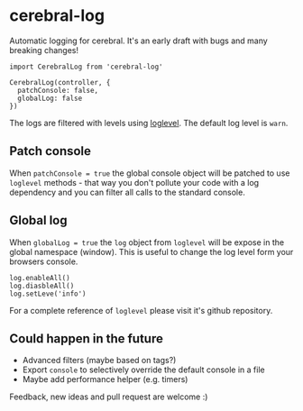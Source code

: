 # cerebral-log

Automatic logging for cerebral. It's an early draft with bugs and many breaking changes!

```
import CerebralLog from 'cerebral-log'

CerebralLog(controller, {
  patchConsole: false,
  globalLog: false
})
```

The logs are filtered with levels using [loglevel](https://github.com/pimterry/loglevel). The default log level is `warn`.

## Patch console

When `patchConsole = true` the global console object will be patched to use `loglevel` methods - that way you don't pollute your code with a log dependency and you can filter all calls to the standard console.

## Global log

When `globalLog = true` the `log` object from `loglevel` will be expose in the global namespace (window). This is useful to change the log level form your browsers console.

```
log.enableAll()
log.diasbleAll()
log.setLeve('info')
```

For a complete reference of `loglevel` please visit it's github repository.

## Could happen in the future

- Advanced filters (maybe based on tags?)
- Export `console` to selectively override the default console in a file
- Maybe add performance helper (e.g. timers)


Feedback, new ideas and pull request are welcome :)
